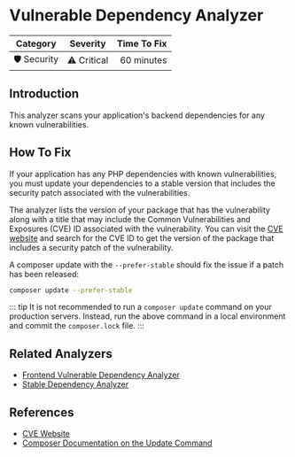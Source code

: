 # Vulnerable Dependency Analyzer

| Category       | Severity   | Time To Fix  |
| -------------  |:----------:| ------------:|
| 🛡️ Security    | ⚠️ Critical | 60 minutes   |

## Introduction

This analyzer scans your application's backend dependencies for any known vulnerabilities.  

## How To Fix

If your application has any PHP dependencies with known vulnerabilities, you must update your dependencies to a stable version that includes the security patch associated with the vulnerabilities.

The analyzer lists the version of your package that has the vulnerability along with a title that may include the Common Vulnerabilities and Exposures (CVE) ID associated with the vulnerability. You can visit the [CVE website](https://cve.mitre.org/) and search for the CVE ID to get the version of the package that includes a security patch of the vulnerability.

A composer update with the `--prefer-stable` should fix the issue if a patch has been released:

```bash
composer update --prefer-stable
```

::: tip
It is not recommended to run a `composer update` command on your production servers. Instead, run the above command in a local environment and commit the `composer.lock` file.
:::

## Related Analyzers

- [Frontend Vulnerable Dependency Analyzer](frontend-vulnerable-dependency-analyzer.html)
- [Stable Dependency Analyzer](stable-dependency-analyzer.html)

## References

- [CVE Website](https://cve.mitre.org/)
- [Composer Documentation on the Update Command](https://getcomposer.org/doc/03-cli.md#update-u)